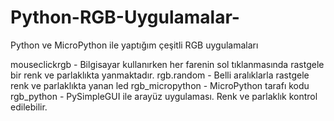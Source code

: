 # Python-RGB-Uygulamalar-
Python ve MicroPython ile yaptığım çeşitli RGB uygulamaları


mouseclickrgb - Bilgisayar kullanırken her farenin sol tıklanmasında rastgele bir renk ve parlaklıkta yanmaktadır. 
rgb.random - Belli aralıklarla rastgele renk ve parlaklıkta yanan led
rgb_micropython - MicroPython tarafı kodu
rgb_python - PySimpleGUI ile arayüz uygulaması. Renk ve parlaklık kontrol edilebilir. 
